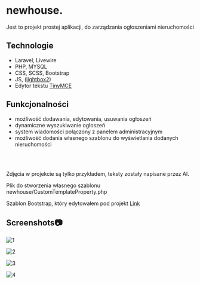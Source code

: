 # newhouse.
<p>Jest to projekt prostej aplikacji, do zarządzania ogłoszeniami nieruchomości </p>

## Technologie
* Laravel, Livewire
* PHP, MYSQL
* CSS, SCSS, Bootstrap
* JS, (<a href="https://lokeshdhakar.com/projects/lightbox2/">lightbox2</a>)
* Edytor tekstu <a href="https://www.tiny.cloud/">TinyMCE</a>

## Funkcjonalności
- możliwość dodawania, edytowania, usuwania ogłoszeń
- dynamiczne wyszukiwanie ogłoszeń 
- system wiadomości połączony z panelem administracyjnym
- możliwość dodania własnego szablonu do wyświetlania dodanych nieruchomości
<br>
<br>
<p>Zdjęcia w projekcie są tylko przykładem, teksty zostały napisane przez AI.</p>
<p>Plik do stworzenia własnego szablonu newhouse/CustomTemplateProperty.php</p>
<p>Szablon Bootstrap, który edytowałem pod projekt <a href="https://github.com/StartBootstrap/startbootstrap-grayscale">Link</a></p>

## Screenshots:camera:

 
![1](https://github.com/kcreds/newhouse.-laravel-/blob/main/SC/1.jpg?raw=true)

![2](https://github.com/kcreds/newhouse.-laravel-/blob/main/SC/2.jpg?raw=true)

![3](https://github.com/kcreds/newhouse.-laravel-/blob/main/SC/3.JPG?raw=true)

![4](https://github.com/kcreds/newhouse.-laravel-/blob/main/SC/4.jpg?raw=true)

 
